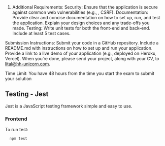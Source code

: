 
1. Additional Requirements:
Security: Ensure that the application is secure against common web vulnerabilities (e.g., , CSRF).
Documentation: Provide clear and concise documentation on how to set up, run, and test the application. Explain your design choices and any trade-offs you made.
Testing: Write unit tests for both the front-end and back-end. Include at least 5 test cases.

Submission Instructions:
Submit your code in a GitHub repository.
Include a README.md with instructions on how to set up and run your application.
Provide a link to a live demo of your application (e.g., deployed on Heroku, Vercel).
When you’re done, please send your project, along with your CV, to lital@hh-unicorn.com.

Time Limit:
You have 48 hours from the time you start the exam to submit your solution

## Testing - Jest
Jest is a JavaScript testing framework simple and easy to use.

### Frontend 

To run test:
```bash
  npm test
```